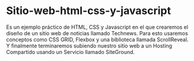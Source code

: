 # Sitio-web-html-css-y-javascript
Es un ejemplo práctico de HTML, CSS y Javascript en el que crearemos el diseño de un sitio web de noticias llamado Technews. Para esto usaremos conceptos como CSS GRID, Flexbox y una biblioteca llamada ScrollReveal. Y finalmente terminaremos subiendo nuestro sitio web a un Hosting Compartido usando un Servicio llamado SiteGround.
